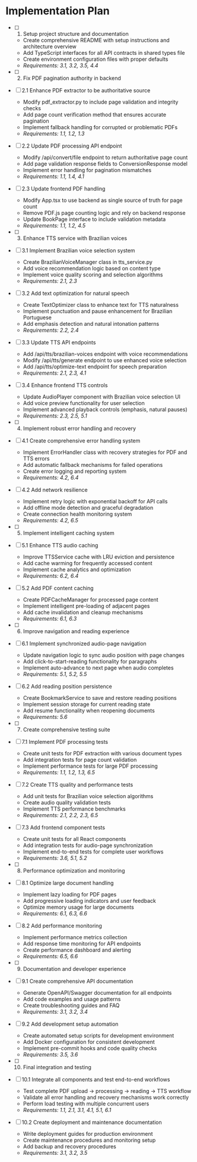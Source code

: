 # Implementation Plan

- [ ] 1. Setup project structure and documentation
  - Create comprehensive README with setup instructions and architecture overview
  - Add TypeScript interfaces for all API contracts in shared types file
  - Create environment configuration files with proper defaults
  - _Requirements: 3.1, 3.2, 3.5, 4.4_

- [ ] 2. Fix PDF pagination authority in backend
- [ ] 2.1 Enhance PDF extractor to be authoritative source
  - Modify pdf_extractor.py to include page validation and integrity checks
  - Add page count verification method that ensures accurate pagination
  - Implement fallback handling for corrupted or problematic PDFs
  - _Requirements: 1.1, 1.2, 1.3_

- [ ] 2.2 Update PDF processing API endpoint
  - Modify /api/convert/file endpoint to return authoritative page count
  - Add page validation response fields to ConversionResponse model
  - Implement error handling for pagination mismatches
  - _Requirements: 1.1, 1.4, 4.1_

- [ ] 2.3 Update frontend PDF handling
  - Modify App.tsx to use backend as single source of truth for page count
  - Remove PDF.js page counting logic and rely on backend response
  - Update BookPage interface to include validation metadata
  - _Requirements: 1.1, 1.2, 4.5_

- [ ] 3. Enhance TTS service with Brazilian voices
- [ ] 3.1 Implement Brazilian voice selection system
  - Create BrazilianVoiceManager class in tts_service.py
  - Add voice recommendation logic based on content type
  - Implement voice quality scoring and selection algorithms
  - _Requirements: 2.1, 2.3_

- [ ] 3.2 Add text optimization for natural speech
  - Create TextOptimizer class to enhance text for TTS naturalness
  - Implement punctuation and pause enhancement for Brazilian Portuguese
  - Add emphasis detection and natural intonation patterns
  - _Requirements: 2.2, 2.4_

- [ ] 3.3 Update TTS API endpoints
  - Add /api/tts/brazilian-voices endpoint with voice recommendations
  - Modify /api/tts/generate endpoint to use enhanced voice selection
  - Add /api/tts/optimize-text endpoint for speech preparation
  - _Requirements: 2.1, 2.3, 4.1_

- [ ] 3.4 Enhance frontend TTS controls
  - Update AudioPlayer component with Brazilian voice selection UI
  - Add voice preview functionality for user selection
  - Implement advanced playback controls (emphasis, natural pauses)
  - _Requirements: 2.3, 2.5, 5.1_

- [ ] 4. Implement robust error handling and recovery
- [ ] 4.1 Create comprehensive error handling system
  - Implement ErrorHandler class with recovery strategies for PDF and TTS errors
  - Add automatic fallback mechanisms for failed operations
  - Create error logging and reporting system
  - _Requirements: 4.2, 6.4_

- [ ] 4.2 Add network resilience
  - Implement retry logic with exponential backoff for API calls
  - Add offline mode detection and graceful degradation
  - Create connection health monitoring system
  - _Requirements: 4.2, 6.5_

- [ ] 5. Implement intelligent caching system
- [ ] 5.1 Enhance TTS audio caching
  - Improve TTSService cache with LRU eviction and persistence
  - Add cache warming for frequently accessed content
  - Implement cache analytics and optimization
  - _Requirements: 6.2, 6.4_

- [ ] 5.2 Add PDF content caching
  - Create PDFCacheManager for processed page content
  - Implement intelligent pre-loading of adjacent pages
  - Add cache invalidation and cleanup mechanisms
  - _Requirements: 6.1, 6.3_

- [ ] 6. Improve navigation and reading experience
- [ ] 6.1 Implement synchronized audio-page navigation
  - Update navigation logic to sync audio position with page changes
  - Add click-to-start-reading functionality for paragraphs
  - Implement auto-advance to next page when audio completes
  - _Requirements: 5.1, 5.2, 5.5_

- [ ] 6.2 Add reading position persistence
  - Create BookmarkService to save and restore reading positions
  - Implement session storage for current reading state
  - Add resume functionality when reopening documents
  - _Requirements: 5.6_

- [ ] 7. Create comprehensive testing suite
- [ ] 7.1 Implement PDF processing tests
  - Create unit tests for PDF extraction with various document types
  - Add integration tests for page count validation
  - Implement performance tests for large PDF processing
  - _Requirements: 1.1, 1.2, 1.3, 6.5_

- [ ] 7.2 Create TTS quality and performance tests
  - Add unit tests for Brazilian voice selection algorithms
  - Create audio quality validation tests
  - Implement TTS performance benchmarks
  - _Requirements: 2.1, 2.2, 2.3, 6.5_

- [ ] 7.3 Add frontend component tests
  - Create unit tests for all React components
  - Add integration tests for audio-page synchronization
  - Implement end-to-end tests for complete user workflows
  - _Requirements: 3.6, 5.1, 5.2_

- [ ] 8. Performance optimization and monitoring
- [ ] 8.1 Optimize large document handling
  - Implement lazy loading for PDF pages
  - Add progressive loading indicators and user feedback
  - Optimize memory usage for large documents
  - _Requirements: 6.1, 6.3, 6.6_

- [ ] 8.2 Add performance monitoring
  - Implement performance metrics collection
  - Add response time monitoring for API endpoints
  - Create performance dashboard and alerting
  - _Requirements: 6.5, 6.6_

- [ ] 9. Documentation and developer experience
- [ ] 9.1 Create comprehensive API documentation
  - Generate OpenAPI/Swagger documentation for all endpoints
  - Add code examples and usage patterns
  - Create troubleshooting guides and FAQ
  - _Requirements: 3.1, 3.2, 3.4_

- [ ] 9.2 Add development setup automation
  - Create automated setup scripts for development environment
  - Add Docker configuration for consistent development
  - Implement pre-commit hooks and code quality checks
  - _Requirements: 3.5, 3.6_

- [ ] 10. Final integration and testing
- [ ] 10.1 Integrate all components and test end-to-end workflows
  - Test complete PDF upload → processing → reading → TTS workflow
  - Validate all error handling and recovery mechanisms work correctly
  - Perform load testing with multiple concurrent users
  - _Requirements: 1.1, 2.1, 3.1, 4.1, 5.1, 6.1_

- [ ] 10.2 Create deployment and maintenance documentation
  - Write deployment guides for production environment
  - Create maintenance procedures and monitoring setup
  - Add backup and recovery procedures
  - _Requirements: 3.1, 3.2, 3.5_